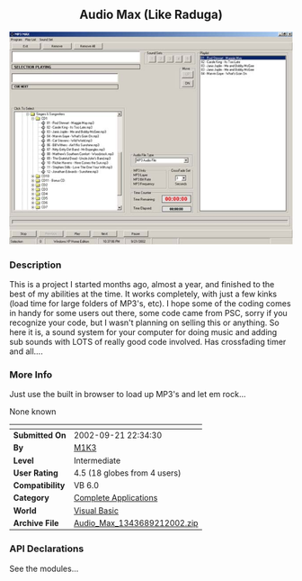 ﻿<div align="center">

## Audio Max \(Like Raduga\)

<img src="PIC20029212343566762.jpg">
</div>

### Description

This is a project I started months ago, almost a year, and finished to the best of my abilities at the time. It works completely, with just a few kinks (load time for large folders of MP3's, etc). I hope some of the coding comes in handy for some users out there, some code came from PSC, sorry if you recognize your code, but I wasn't planning on selling this or anything. So here it is, a sound system for your computer for doing music and adding sub sounds with LOTS of really good code involved. Has crossfading timer and all....
 
### More Info
 
Just use the built in browser to load up MP3's and let em rock...

None known


<span>             |<span>
---                |---
**Submitted On**   |2002-09-21 22:34:30
**By**             |[M1K3](https://github.com/Planet-Source-Code/PSCIndex/blob/master/ByAuthor/m1k3.md)
**Level**          |Intermediate
**User Rating**    |4.5 (18 globes from 4 users)
**Compatibility**  |VB 6\.0
**Category**       |[Complete Applications](https://github.com/Planet-Source-Code/PSCIndex/blob/master/ByCategory/complete-applications__1-27.md)
**World**          |[Visual Basic](https://github.com/Planet-Source-Code/PSCIndex/blob/master/ByWorld/visual-basic.md)
**Archive File**   |[Audio\_Max\_1343689212002\.zip](https://github.com/Planet-Source-Code/m1k3-audio-max-like-raduga__1-39174/archive/master.zip)

### API Declarations

See the modules...





